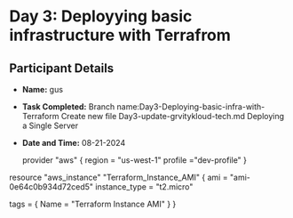 # Day 3: Deployying basic infrastructure with Terrafrom

## Participant Details
- **Name:** gus
- **Task Completed:** Branch name:Day3-Deploying-basic-infra-with-Terraform
Create new file Day3-update-grvitykloud-tech.md
Deploying a Single Server

- **Date and Time:** 08-21-2024

  provider "aws" {
  region = "us-west-1"
  profile ="dev-profile"
}

resource "aws_instance" "Terraform_Instance_AMI" {
  ami           = "ami-0e64c0b934d72ced5"
  instance_type = "t2.micro"

  tags = {
    Name = "Terraform Instance AMI"
  }
}
